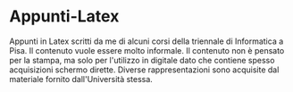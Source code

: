 # Appunti-Latex

Appunti in Latex scritti da me di alcuni corsi della triennale di Informatica a Pisa.
Il contenuto vuole essere molto informale.
Il contenuto non è pensato per la stampa, ma solo per l'utilizzo in digitale dato che contiene spesso acquisizioni schermo dirette.
Diverse rappresentazioni sono acquisite dal materiale fornito dall'Università stessa.


